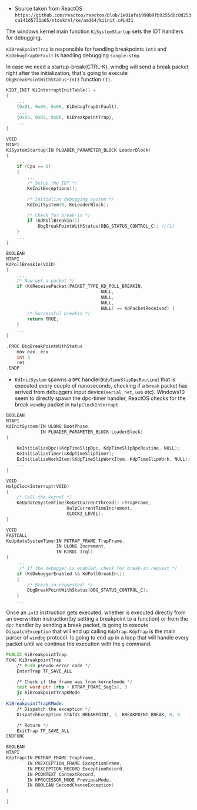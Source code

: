 
* Source taken from ReactOS `https://github.com/reactos/reactos/blob/1e01afab990b9fb9255d0c0d253ca141d5731a65/ntoskrnl/ke/amd64/kiinit.c#L431`

The windows kernel main function `KiSystemStartup`  sets the IDT handlers for debugging.

`KiBreakpointTrap` is responsible for handling breakpoints `int3` and `KiDebugTrapOrFault` is handling debugging `single-step`.

In case we need a startup-break(CTRL-K), windbg will send a break packet right after the initialization, that's going to execute `DbgBreakPointWithStatus`-`int3` function `(1)`.

```cpp
KIDT_INIT KiInterruptInitTable[] =
{
    ...
    {0x01, 0x00, 0x00, KiDebugTrapOrFault},
    ....
    {0x03, 0x03, 0x00, KiBreakpointTrap},
    ...
}

VOID
NTAPI
KiSystemStartup(IN PLOADER_PARAMETER_BLOCK LoaderBlock)
{
    ...
    if (Cpu == 0)
    {
        ...
        /* Setup the IDT */
        KeInitExceptions();

        /* Initialize debugging system */
        KdInitSystem(0, KeLoaderBlock);

        /* Check for break-in */
        if (KdPollBreakIn()) 
            DbgBreakPointWithStatus(DBG_STATUS_CONTROL_C); //(1)
    }
    ...
}

BOOLEAN
NTAPI
KdPollBreakIn(VOID)
{
    ...
    /* Now get a packet */
    if (KdReceivePacket(PACKET_TYPE_KD_POLL_BREAKIN,
                                    NULL,
                                    NULL,
                                    NULL,
                                    NULL) == KdPacketReceived) {
        /* Successful breakin */
        return TRUE;
    }
    ...
}

.PROC DbgBreakPointWithStatus
    mov eax, ecx
    int 3
    ret
.ENDP

```

* `KdInitSystem` spawns a `DPC` handler(`KdpTimeSlipDpcRoutine`) that is executed every couple of nanoseconds, checking if a `break` packet has arrived from debuggers input device(`serial`, `net`, `usb` etc). Windows10 seem to directly spawn the dpc-timer handler, ReactOS checks for the break `windbg` packet in `HalpClockInterrupt`

```cpp
BOOLEAN
NTAPI
KdInitSystem(IN ULONG BootPhase,
             IN PLOADER_PARAMETER_BLOCK LoaderBlock)
{
    ...
    KeInitializeDpc(&KdpTimeSlipDpc, KdpTimeSlipDpcRoutine, NULL);
    KeInitializeTimer(&KdpTimeSlipTimer);
    ExInitializeWorkItem(&KdpTimeSlipWorkItem, KdpTimeSlipWork, NULL);
    ...
}
```
```cpp
VOID
HalpClockInterrupt(VOID)
{
    /* Call the kernel */
    KeUpdateSystemTime(KeGetCurrentThread()->TrapFrame,
                       HalpCurrentTimeIncrement,
                       CLOCK2_LEVEL);
}

VOID
FASTCALL
KeUpdateSystemTime(IN PKTRAP_FRAME TrapFrame,
                   IN ULONG Increment,
                   IN KIRQL Irql)
{
    ...
     /* If the debugger is enabled, check for break-in request */
    if (KdDebuggerEnabled && KdPollBreakIn())
    {
        /* Break-in requested! */
        DbgBreakPointWithStatus(DBG_STATUS_CONTROL_C);
    }
    ...
```

Once an `int3` instruction gets executed, whether is executed directly from an overwritten instruction(by setting a breakpoint to a function) or from the `dpc` handler by sending a break packet, is going to execute `DispatchException` that will end up calling  `KdpTrap`.
`KdpTrap` is the main parser of `windbg` protocol. Is going to end up in a loop that will handle every packet until we continue the execution with the `g` command.


```asm
PUBLIC KiBreakpointTrap
FUNC KiBreakpointTrap
    /* Push pseudo error code */
    EnterTrap TF_SAVE_ALL

    /* Check if the frame was from kernelmode */
    test word ptr [rbp + KTRAP_FRAME_SegCs], 3
    jz KiBreakpointTrapKMode
    ...
KiBreakpointTrapKMode:
    /* Dispatch the exception */
    DispatchException STATUS_BREAKPOINT, 3, BREAKPOINT_BREAK, 0, 0

    /* Return */
    ExitTrap TF_SAVE_ALL
ENDFUNC

```

```cpp
BOOLEAN
NTAPI
KdpTrap(IN PKTRAP_FRAME TrapFrame,
        IN PKEXCEPTION_FRAME ExceptionFrame,
        IN PEXCEPTION_RECORD ExceptionRecord,
        IN PCONTEXT ContextRecord,
        IN KPROCESSOR_MODE PreviousMode,
        IN BOOLEAN SecondChanceException)
{
    
}
```
